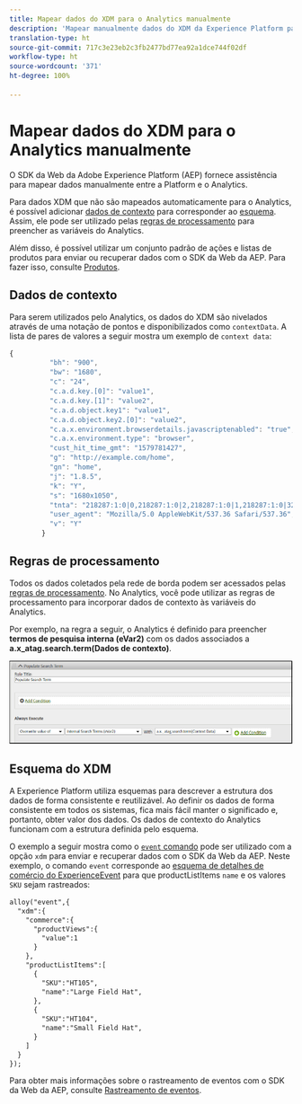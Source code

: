 ```yaml
---
title: Mapear dados do XDM para o Analytics manualmente
description: 'Mapear manualmente dados do XDM da Experience Platform para o Adobe Analytics '
translation-type: ht
source-git-commit: 717c3e23eb2c3fb2477bd77ea92a1dce744f02df
workflow-type: ht
source-wordcount: '371'
ht-degree: 100%

---
```



# Mapear dados do XDM para o Analytics manualmente

O SDK da Web da Adobe Experience Platform (AEP) fornece assistência para mapear dados manualmente entre a Platform e o Analytics.

Para dados XDM que não são mapeados automaticamente para o Analytics, é possível adicionar [dados de contexto](https://docs.adobe.com/content/help/pt-BR/analytics/implementation/vars/page-vars/contextdata.html) para corresponder ao [esquema](https://docs.adobe.com/content/help/pt-BR/experience-platform/xdm/schema/composition.html). Assim, ele pode ser utilizado pelas [regras de processamento](https://docs.adobe.com/content/help/pt-BR/analytics/admin/admin-tools/processing-rules/processing-rules-configuration/t-processing-rules.html) para preencher as variáveis do Analytics.

Além disso, é possível utilizar um conjunto padrão de ações e listas de produtos para enviar ou recuperar dados com o SDK da Web da AEP. Para fazer isso, consulte [Produtos](https://docs.adobe.com/content/help/pt-BR/experience-platform/edge/implement/commerce.html).

## Dados de contexto

Para serem utilizados pelo Analytics, os dados do XDM são nivelados através de uma notação de pontos e disponibilizados como `contextData`. A lista de pares de valores a seguir mostra um exemplo de `context data`:

```javascript
{
          "bh": "900",
          "bw": "1680",
          "c": "24",
          "c.a.d.key.[0]": "value1",
          "c.a.d.key.[1]": "value2",
          "c.a.d.object.key1": "value1",
          "c.a.d.object.key2.[0]": "value2",
          "c.a.x.environment.browserdetails.javascriptenabled": "true",
          "c.a.x.environment.type": "browser",
          "cust_hit_time_gmt": "1579781427",
          "g": "http://example.com/home",
          "gn": "home",
          "j": "1.8.5",
          "k": "Y",
          "s": "1680x1050",
          "tnta": "218287:1:0|0,218287:1:0|2,218287:1:0|1,218287:1:0|32767,218287:1:0|1,218287:1:0|0,218287:1:0|1,218287:1:0|0,218287:1:0|1",
          "user_agent": "Mozilla/5.0 AppleWebKit/537.36 Safari/537.36",
          "v": "Y"
        }
```

## Regras de processamento

Todos os dados coletados pela rede de borda podem ser acessados pelas [regras de processamento](https://docs.adobe.com/content/help/pt-BR/analytics/admin/admin-tools/processing-rules/processing-rules-configuration/t-processing-rules.html). No Analytics, você pode utilizar as regras de processamento para incorporar dados de contexto às variáveis do Analytics.

Por exemplo, na regra a seguir, o Analytics é definido para preencher **termos de pesquisa interna (eVar2)** com os dados associados a **a.x_atag.search.term(Dados de contexto)**.

![](assets/examplerule.png)


## Esquema do XDM

A Experience Platform utiliza esquemas para descrever a estrutura dos dados de forma consistente e reutilizável. Ao definir os dados de forma consistente em todos os sistemas, fica mais fácil manter o significado e, portanto, obter valor dos dados. Os dados de contexto do Analytics funcionam com a estrutura definida pelo esquema.

O exemplo a seguir mostra como o [`event` comando](https://docs.adobe.com/content/help/pt-BR/experience-platform/edge/fundamentals/tracking-events.html) pode ser utilizado com a opção `xdm` para enviar e recuperar dados com o SDK da Web da AEP. Neste exemplo, o comando `event` corresponde ao [esquema de detalhes de comércio do ExperienceEvent](https://github.com/adobe/xdm/blob/1c22180490558e3c13352fe3e0540cb7e93c69ca/docs/reference/context/experienceevent-commerce.schema.md) para que productListItems `name` e os valores `SKU` sejam rastreados:


```
alloy("event",{
  "xdm":{
    "commerce":{
      "productViews":{
        "value":1
      }
    },
    "productListItems":[
      {
        "SKU":"HT105",
        "name":"Large Field Hat",
      },
      {
        "SKU":"HT104",
        "name":"Small Field Hat",
      }
    ]
  }
});
```

Para obter mais informações sobre o rastreamento de eventos com o SDK da Web da AEP, consulte [Rastreamento de eventos](https://docs.adobe.com/content/help/pt-BR/experience-platform/edge/fundamentals/tracking-events.html).
